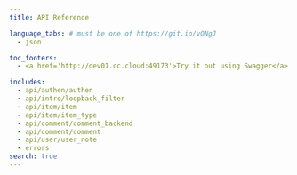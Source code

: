 ```yaml
---
title: API Reference

language_tabs: # must be one of https://git.io/vQNgJ
  - json

toc_footers:
  - <a href='http://dev01.cc.cloud:49173'>Try it out using Swagger</a>

includes:
  - api/authen/authen
  - api/intro/loopback_filter
  - api/item/item
  - api/item/item_type
  - api/comment/comment_backend
  - api/comment/comment
  - api/user/user_note
  - errors
search: true
---
```

